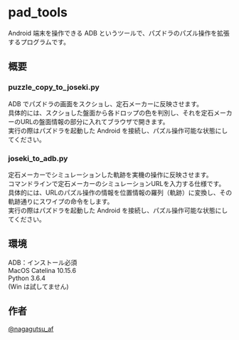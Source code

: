 # pad_tools

Android 端末を操作できる ADB というツールで、パズドラのパズル操作を拡張するプログラムです。

## 概要

### puzzle_copy_to_joseki.py

ADB でパズドラの画面をスクショし、定石メーカーに反映させます。  
具体的には、スクショした盤面から各ドロップの色を判別し、それを定石メーカーのURLの盤面情報の部分に入れてブラウザで開きます。  
実行の際はパズドラを起動した Android を接続し、パズル操作可能な状態にしてください。

### joseki_to_adb.py

定石メーカーでシミュレーションした軌跡を実機の操作に反映させます。  
コマンドラインで定石メーカーのシミュレーションURLを入力する仕様です。
具体的には、URLのパズル操作の情報を位置情報の羅列（軌跡）に変換し、その軌跡通りにスワイプの命令をします。  
実行の際はパズドラを起動した Android を接続し、パズル操作可能な状態にしてください。  

## 環境

ADB：インストール必須  
MacOS Catelina 10.15.6  
Python 3.6.4  
(Win は試してません)  

## 作者

[@nagagutsu_af](https://twitter.com/nagagutsu_af)
